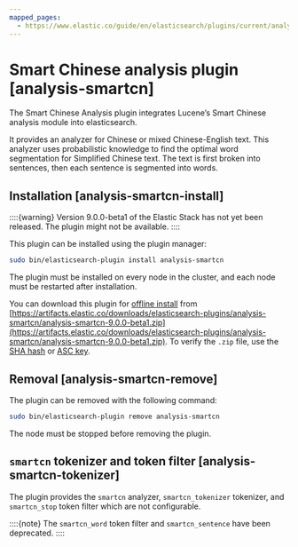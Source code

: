 ```yaml
---
mapped_pages:
  - https://www.elastic.co/guide/en/elasticsearch/plugins/current/analysis-smartcn.html
---
```


# Smart Chinese analysis plugin [analysis-smartcn]

The Smart Chinese Analysis plugin integrates Lucene’s Smart Chinese analysis module into elasticsearch.

It provides an analyzer for Chinese or mixed Chinese-English text. This analyzer uses probabilistic knowledge to find the optimal word segmentation for Simplified Chinese text. The text is first broken into sentences, then each sentence is segmented into words.


## Installation [analysis-smartcn-install]

::::{warning}
Version 9.0.0-beta1 of the Elastic Stack has not yet been released. The plugin might not be available.
::::


This plugin can be installed using the plugin manager:

```sh
sudo bin/elasticsearch-plugin install analysis-smartcn
```

The plugin must be installed on every node in the cluster, and each node must be restarted after installation.

You can download this plugin for [offline install](/reference/elasticsearch-plugins/plugin-management-custom-url.md) from [https://artifacts.elastic.co/downloads/elasticsearch-plugins/analysis-smartcn/analysis-smartcn-9.0.0-beta1.zip](https://artifacts.elastic.co/downloads/elasticsearch-plugins/analysis-smartcn/analysis-smartcn-9.0.0-beta1.zip). To verify the `.zip` file, use the [SHA hash](https://artifacts.elastic.co/downloads/elasticsearch-plugins/analysis-smartcn/analysis-smartcn-9.0.0-beta1.zip.sha512) or [ASC key](https://artifacts.elastic.co/downloads/elasticsearch-plugins/analysis-smartcn/analysis-smartcn-9.0.0-beta1.zip.asc).


## Removal [analysis-smartcn-remove]

The plugin can be removed with the following command:

```sh
sudo bin/elasticsearch-plugin remove analysis-smartcn
```

The node must be stopped before removing the plugin.


## `smartcn` tokenizer and token filter [analysis-smartcn-tokenizer]

The plugin provides the `smartcn` analyzer, `smartcn_tokenizer` tokenizer, and `smartcn_stop` token filter which are not configurable.

::::{note}
The `smartcn_word` token filter and `smartcn_sentence` have been deprecated.
::::




